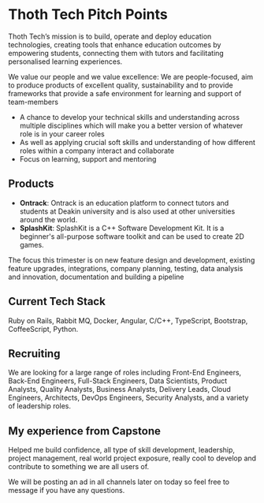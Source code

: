 # Thoth Tech Pitch Points

Thoth Tech’s mission is to build, operate and deploy education technologies, creating tools that
enhance education outcomes by empowering students, connecting them with tutors and facilitating
personalised learning experiences.

We value our people and we value excellence: We are people-focused, aim to produce products of
excellent quality, sustainability and to provide frameworks that provide a safe environment for
learning and support of team-members

- A chance to develop your technical skills and understanding across multiple disciplines which will
  make you a better version of whatever role is in your career roles
- As well as applying crucial soft skills and understanding of how different roles within a company
  interact and collaborate
- Focus on learning, support and mentoring

## Products

- **Ontrack**: Ontrack is an education platform to connect tutors and students at Deakin university
  and is also used at other universities around the world.
- **SplashKit**: SplashKit is a C++ Software Development Kit. It is a beginner's all-purpose
  software toolkit and can be used to create 2D games.

The focus this trimester is on new feature design and development, existing feature upgrades,
integrations, company planning, testing, data analysis and innovation, documentation and building a
pipeline

## Current Tech Stack

Ruby on Rails, Rabbit MQ, Docker, Angular, C/C++, TypeScript, Bootstrap, CoffeeScript, Python.

## Recruiting

We are looking for a large range of roles including Front-End Engineers, Back-End Engineers,
Full-Stack Engineers, Data Scientists, Product Analysts, Quality Analysts, Business Analysts,
Delivery Leads, Cloud Engineers, Architects, DevOps Engineers, Security Analysts, and a variety of
leadership roles.

## My experience from Capstone

Helped me build confidence, all type of skill development, leadership, project management, real
world project exposure, really cool to develop and contribute to something we are all users of.

We will be posting an ad in all channels later on today so feel free to message if you have any
questions.
